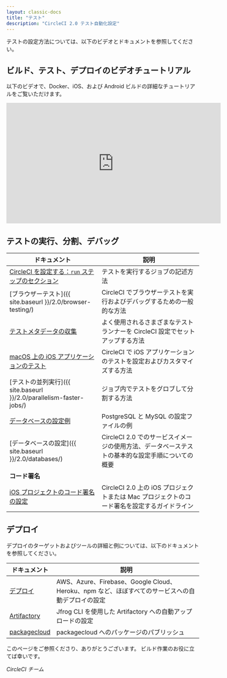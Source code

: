 ```yaml
---
layout: classic-docs
title: "テスト"
description: "CircleCI 2.0 テスト自動化設定"
---
```


テストの設定方法については、以下のビデオとドキュメントを参照してください。

## ビルド、テスト、デプロイのビデオチュートリアル

以下のビデオで、Docker、iOS、および Android ビルドの詳細なチュートリアルをご覧いただけます。

<div class="video-wrapper">
  <iframe width="560" height="315" src="https://www.youtube.com/embed/Qp-BA9e0TnA" frameborder="0" allowfullscreen></iframe>
</div>

## テストの実行、分割、デバッグ

| ドキュメント                                                      | 説明                                                        |
| ----------------------------------------------------------- | --------------------------------------------------------- |
| <a href="{{ site.baseurl }}/2.0/configuration-reference/#run">CircleCI を設定する：<code>run</code> ステップのセクション</a>                                   | テストを実行するジョブの記述方法                                          |
| [ブラウザーテスト]({{ site.baseurl }}/2.0/browser-testing/)         | CircleCI でブラウザーテストを実行およびデバッグするための一般的な方法                   |
| <a href="{{ site.baseurl }}/2.0/collect-test-data/">テストメタデータの収集</a>                                   | よく使用されるさまざまなテストランナーを CircleCI 設定でセットアップする方法               |
| <a href="{{ site.baseurl }}/2.0/testing-ios/">macOS 上の iOS アプリケーションのテスト</a>                                   | CircleCI で iOS アプリケーションのテストを設定およびカスタマイズする方法               |
| [テストの並列実行]({{ site.baseurl }}/2.0/parallelism-faster-jobs/) | ジョブ内でテストをグロブして分割する方法                                      |
| <a href="{{ site.baseurl }}/2.0/postgres-config/">データベースの設定例</a>                                   | PostgreSQL と MySQL の設定ファイルの例                              |
| [データベースの設定]({{ site.baseurl }}/2.0/databases/)              | CircleCI 2.0 でのサービスイメージの使用方法、データベーステストの基本的な設定手順についての概要    |
| **コード署名**                                                   |                                                           |
| <a href="{{ site.baseurl }}/2.0/ios-codesigning/">iOS プロジェクトのコード署名の設定</a>                                   | CircleCI 2.0 上の iOS プロジェクトまたは Mac プロジェクトのコード署名を設定するガイドライン | {: class="table table-striped"} 

## デプロイ

デプロイのターゲットおよびツールの詳細と例については、以下のドキュメントを参照してください。

| ドキュメント                    | 説明                                                                  |
| ------------------------- | ------------------------------------------------------------------- |
| <a href="{{ site.baseurl }}/2.0/deployment-integrations/">デプロイ</a> | AWS、Azure、Firebase、Google Cloud、Heroku、npm など、ほぼすべてのサービスへの自動デプロイの設定 |
| <a href="{{ site.baseurl }}/2.0/artifactory/">Artifactory</a> | Jfrog CLI を使用した Artifactory への自動アップロードの設定                           |
| <a href="{{ site.baseurl }}/2.0/packagecloud/">packagecloud</a> | packagecloud へのパッケージのパブリッシュ                                         | {: class="table table-striped"} 

このページをご参照くださり、ありがとうございます。 ビルド作業のお役に立てば幸いです。

*CircleCI チーム*